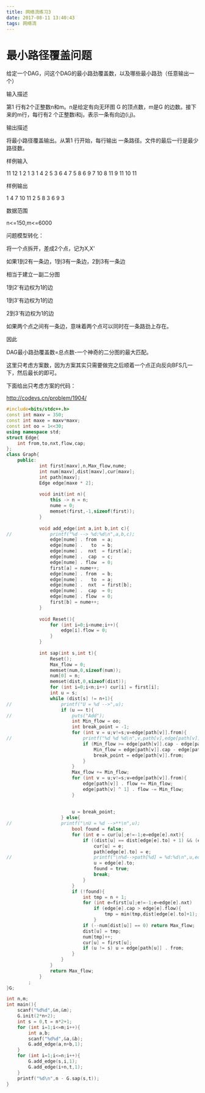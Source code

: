```yaml
---
title: 网络流练习3
date: 2017-08-11 13:40:43
tags: 网络流
---
```


# 最小路径覆盖问题

给定一个DAG，问这个DAG的最小路劲覆盖数，以及哪些最小路劲（任意输出一个）

<!--more-->

输入描述

第1 行有2个正整数n和m。n是给定有向无环图
G 的顶点数，m是G 的边数。接下来的m行，每行有2 个正整数i和j，表示一条有向边(i,j)。

输出描述

将最小路径覆盖输出。从第1 行开始，每行输出
一条路径。文件的最后一行是最少路径数。

样例输入

11 12
1 2
1 3
1 4
2 5
3 6
4 7
5 8
6 9
7 10
8 11
9 11
10 11

样例输出

1 4 7 10 11
2 5 8
3 6 9
3

数据范围

n<=150,m<=6000



问题模型转化：

将一个点拆开，差成2个点，记为X,X'

如果1到2有一条边，1到3有一条边，2到3有一条边

相当于建立一副二分图

1到2'有边权为1的边

1到3'有边权为1的边

2到3‘有边权为1的边

如果两个点之间有一条边，意味着两个点可以同时在一条路劲上存在。

因此

DAG最小路劲覆盖数=总点数-一个神奇的二分图的最大匹配。

这里只考虑方案数，因为方案其实只需要做完之后顺着一个点正向反向BFS几一下，然后最长的即可。

下面给出只考虑方案的代码：



http://codevs.cn/problem/1904/

```cpp
#include<bits/stdc++.h>
const int maxv = 350;
const int maxe = maxv*maxv;
const int oo = 1<<30;
using namespace std;
struct Edge{
	int from,to,nxt,flow,cap;
};
class Graph{
	public:
			int first[maxv],n,Max_flow,nume;
			int num[maxv],dist[maxv],cur[maxv];
			int path[maxv];
			Edge edge[maxe * 2];
			
			void init(int n){
				this -> n = n;
				nume = 0;
				memset(first,-1,sizeof(first));
			}
			
			void add_edge(int a,int b,int c){
//				printf("%d --> %d:%d\n",a,b,c);
				edge[nume] . from  = a;
				edge[nume] .   to  = b;
				edge[nume] .  nxt  = first[a];
				edge[nume] .  cap  = c;
				edge[nume] . flow  = 0;
				first[a] = nume++;
				edge[nume] . from  = b;
				edge[nume] .   to  = a;
				edge[nume] .  nxt  = first[b];
				edge[nume] .  cap  = 0;
				edge[nume] . flow  = 0;
				first[b] = nume++;
			}
			
			void Reset(){
				for (int i=0;i<nume;i++){
					edge[i].flow = 0;
				}
			}
			
			int sap(int s,int t){
				Reset();
				Max_flow = 0;
				memset(num,0,sizeof(num));
				num[0] = n;
				memset(dist,0,sizeof(dist));
				for (int i=0;i<n;i++) cur[i] = first[i];
				int u = s;
				while (dist[s] != n+1){
//					printf("U = %d -->",u);
					if (u == t){
//						puts("Add");
						int Min_flow = oo;
						int break_point = -1;
						for (int v = u;v!=s;v=edge[path[v]].from){
//							printf("%d %d %d\n",v,path[v],edge[path[v]].from);
							if (Min_flow >= edge[path[v]].cap - edge[path[v]].flow){
								Min_flow = edge[path[v]].cap - edge[path[v]].flow;
								break_point = edge[path[v]].from;
							}
						}
						Max_flow += Min_flow;
						for (int v = u;v!=s;v=edge[path[v]].from){
							edge[path[v]] . flow += Min_flow;
							edge[path[v] ^ 1] . flow -= Min_flow;
						}
						
												
						u = break_point;
					} else{
//					printf("\nU = %d -->**\n",u);
						bool found = false;
						for (int e = cur[u];e!=-1;e=edge[e].nxt){
							if ((dist[u] == dist[edge[e].to] + 1) && (edge[e].cap > edge[e].flow)){
								cur[u] = e;
								path[edge[e].to] = e;
//								printf("\n%d-->path[%d] = %d:%d\n",u,edge[e].to,e,edge[e].from);
								u = edge[e].to;
								found = true;
								break;
							}
						}
						if (!found){
							int tmp = n + 1;
							for (int e=first[u];e!=-1;e=edge[e].nxt)
								if (edge[e].cap > edge[e].flow){
									tmp = min(tmp,dist[edge[e].to]+1);
								}
							if (--num[dist[u]] == 0) return Max_flow;
							dist[u] = tmp;
							num[tmp]++;
							cur[u] = first[u];
							if (u != s) u = edge[path[u]] . from;
						}
					}
				}
				return Max_flow;
			}
		;
}G;

int n,m;
int main(){
	scanf("%d%d",&n,&m);
	G.init(2*n+2);
	int s = 0,t = n*2+1;
	for (int i=1;i<=m;i++){
		int a,b;
		scanf("%d%d",&a,&b);
		G.add_edge(a,n+b,1);
	}
	for (int i=1;i<=n;i++){
		G.add_edge(s,i,1);
		G.add_edge(i+n,t,1);
	}
	printf("%d\n",n - G.sap(s,t));
}
```

